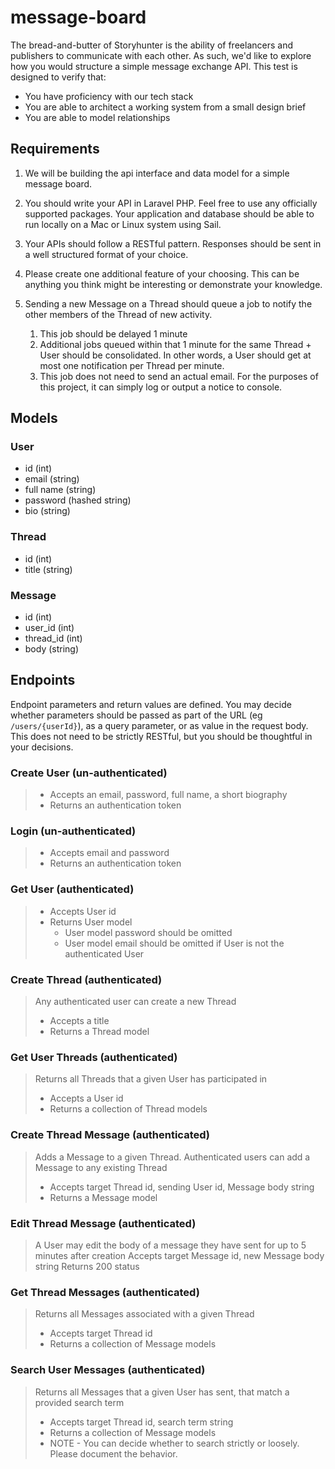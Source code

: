 # message-board
The bread-and-butter of Storyhunter is the ability of freelancers and publishers to communicate with each other. As such, we'd like to explore how you would structure a simple message exchange API. This test is designed to verify that:
* You have proficiency with our tech stack
* You are able to architect a working system from a small design brief
* You are able to model relationships

## Requirements
1. We will be building the api interface and data model for a simple message board.

2. You should write your API in Laravel PHP. Feel free to use any officially supported packages. Your application and database should be able to run locally on a Mac or Linux system using Sail.

3. Your APIs should follow a RESTful pattern. Responses should be sent in a well structured format of your choice.

4. Please create one additional feature of your choosing.  This can be anything you think might be interesting or demonstrate your knowledge.

5. Sending a new Message on a Thread should queue a job to notify the other members of the Thread of new activity.
   1. This job should be delayed 1 minute
   2. Additional jobs queued within that 1 minute for the same Thread + User should be consolidated. In other words, a User should get at most one notification per Thread per minute.
   3. This job does not need to send an actual email. For the purposes of this project, it can simply log or output a notice to console.

## Models

### User
* id (int)
* email (string)
* full name (string)
* password (hashed string)
* bio (string)

### Thread
* id (int)
* title (string)

### Message
* id (int)
* user_id (int)
* thread_id (int)
* body (string)

## Endpoints

Endpoint parameters and return values are defined. You may decide whether parameters should be passed as part of the URL (eg `/users/{userId}`), as a query parameter, or as value in the request body. This does not need to be strictly RESTful, but you should be thoughtful in your decisions.

### Create User (un-authenticated)
> * Accepts an email, password, full name, a short biography
> * Returns an authentication token

### Login (un-authenticated)
> * Accepts email and password
> * Returns an authentication token

### Get User (authenticated)
> * Accepts User id
> * Returns User model
>   * User model password should be omitted
>   * User model email should be omitted if User is not the authenticated User 

### Create Thread (authenticated)
> Any authenticated user can create a new Thread
> * Accepts a title
> * Returns a Thread model

### Get User Threads (authenticated)
> Returns all Threads that a given User has participated in
> * Accepts a User id
> * Returns a collection of Thread models

### Create Thread Message (authenticated)
> Adds a Message to a given Thread. Authenticated users can add a Message to any existing Thread
> * Accepts target Thread id, sending User id, Message body string
> * Returns a Message model

### Edit Thread Message (authenticated)
> A User may edit the body of a message they have sent for up to 5 minutes after creation
> Accepts target Message id, new Message body string
> Returns 200 status

### Get Thread Messages (authenticated)
> Returns all Messages associated with a given Thread
> * Accepts target Thread id
> * Returns a collection of Message models

### Search User Messages (authenticated)
> Returns all Messages that a given User has sent, that match a provided search term
> * Accepts target Thread id, search term string
> * Returns a collection of Message models
> * NOTE - You can decide whether to search strictly or loosely. Please document the behavior.
